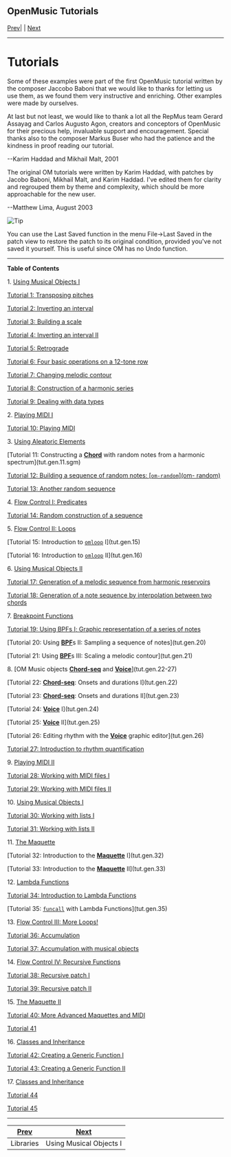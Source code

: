 OpenMusic Tutorials  
---  
[Prev](concepts.libraries)| | [Next](tut.gen.1-9)  
  
* * *

# Tutorials

Some of these examples were part of the first OpenMusic tutorial written by
the composer Jaccobo Baboni that we would like to thanks for letting us use
them, as we found them very instructive and enriching. Other examples were
made by ourselves.

At last but not least, we would like to thank a lot all the RepMus team Gerard
Assayag and Carlos Augusto Agon, creators and conceptors of OpenMusic for
their precious help, invaluable support and encouragement. Special thanks also
to the composer Markus Buser who had the patience and the kindness in proof
reading our tutorial.


--Karim Haddad and Mikhail Malt, 2001  
 

The original OM tutorials were written by Karim Haddad, with patches by Jacobo
Baboni, Mikhail Malt, and Karim Haddad. I've edited them for clarity and
regrouped them by theme and complexity, which should be more approachable for
the new user.


--Matthew Lima, August 2003  
  
![Tip](/figures/images/tip.gif)

You can use the Last Saved function in the menu File->Last Saved in the patch
view to restore the patch to its original condition, provided you've not saved
it yourself. This is useful since OM has no Undo function.  

  
* * *
 **Table of Contents**

1\. [Using Musical Objects I](tut.gen.1-9)

    

[Tutorial 1: Transposing pitches](tut.gen.1)

[Tutorial 2: Inverting an interval](tut.gen.2)

[Tutorial 3: Building a scale](tut.gen.3.sgm)

[Tutorial 4: Inverting an interval II](tut.gen.4.sgm)

[Tutorial 5: Retrograde](tut.gen.5.sgm)

[Tutorial 6: Four basic operations on a 12-tone row](tut.gen.6)

[Tutorial 7: Changing melodic contour](tut.gen.7.sgm)

[Tutorial 8: Construction of a harmonic series](tut.gen.8.sgm)

[Tutorial 9: Dealing with data types](tut.gen.9.sgm)

2\. [Playing MIDI I](tut.gen.10)

    

[Tutorial 10: Playing MIDI](x3120)

3\. [Using Aleatoric Elements](tut.gen.11-13)

    

[Tutorial 11: Constructing a [**Chord**](chord) with random notes from a
harmonic spectrum](tut.gen.11.sgm)

[Tutorial 12: Building a sequence of random notes: [`om-random`](om-
random)](tut.gen.12)

[Tutorial 13: Another random sequence](tut.gen.13)

4\. [Flow Control I: Predicates](tut.gen.14)

    

[Tutorial 14: Random construction of a sequence](x3520)

5\. [Flow Control II: Loops](tut.gen.15-16)

    

[Tutorial 15: Introduction to [`omloop`](omloop) I](tut.gen.15)

[Tutorial 16: Introduction to [`omloop`](omloop) II](tut.gen.16)

6\. [Using Musical Objects II](tut.gen.17-18)

    

[Tutorial 17: Generation of a melodic sequence from harmonic
reservoirs](tut.gen.17)

[Tutorial 18: Generation of a note sequence by interpolation between two
chords](tut.gen.18)

7\. [Breakpoint Functions](tut.gen.19-21)

    

[Tutorial 19: Using BPFs I; Graphic representation of a series of
notes](tut.gen.19)

[Tutorial 20: Using [**BPF**](editors.bpf#BPF)s II: Sampling a sequence
of notes](tut.gen.20)

[Tutorial 21: Using [**BPF**](editors.bpf#BPF)s III: Scaling a melodic
contour](tut.gen.21)

8\. [OM Music objects [**Chord-seq**](chord-seq) and
[**Voice**](voice)](tut.gen.22-27)

    

[Tutorial 22: [**Chord-seq**](chord-seq): Onsets and durations
I](tut.gen.22)

[Tutorial 23: [**Chord-seq**](chord-seq): Onsets and durations
II](tut.gen.23)

[Tutorial 24: [**Voice**](voice) I](tut.gen.24)

[Tutorial 25: [**Voice**](voice) II](tut.gen.25)

[Tutorial 26: Editing rhythm with the [**Voice**](voice) graphic
editor](tut.gen.26)

[Tutorial 27: Introduction to rhythm quantification](tut.gen.27)

9\. [Playing MIDI II](tut.gen.28-29)

    

[Tutorial 28: Working with MIDI files I](tut.gen.28)

[Tutorial 29: Working with MIDI files II](tut.gen.29)

10\. [Using Musical Objects I](tut.gen.30-31)

    

[Tutorial 30: Working with lists I](tut.gen.30)

[Tutorial 31: Working with lists II](tut.gen.31)

11\. [The Maquette](tut.gen.32-33)

    

[Tutorial 32: Introduction to the [**Maquette**](glossary#MAQUETTE)
I](tut.gen.32)

[Tutorial 33: Introduction to the [**Maquette**](glossary#MAQUETTE)
II](tut.gen.33)

12\. [Lambda Functions](tut.gen.34-35)

    

[Tutorial 34: Introduction to Lambda Functions](tut.gen.34)

[Tutorial 35: [`funcall`](funcall) with Lambda
Functions](tut.gen.35)

13\. [Flow Control III: More Loops!](tut.gen.36-37)

    

[Tutorial 36: Accumulation](tut.gen.36)

[Tutorial 37: Accumulation with musical objects](tut.gen.37)

14\. [Flow Control IV: Recursive Functions](tut.gen.38-39)

    

[Tutorial 38: Recursive patch I](tut.gen.38)

[Tutorial 39: Recursive patch II](tut.gen.39)

15\. [The Maquette II](tut.gen.40-41)

    

[Tutorial 40: More Advanced Maquettes and MIDI](tut.gen.40)

[Tutorial 41](tut.gen.41)

16\. [Classes and Inheritance](tut.gen.42-43)

    

[Tutorial 42: Creating a Generic Function I](tut.gen.42)

[Tutorial 43: Creating a Generic Function II](tut.gen.43)

17\. [Classes and Inheritance](tut.gen.44-45)

    

[Tutorial 44](tut.gen.44)

[Tutorial 45](tut.gen.45)

* * *

[Prev](concepts.libraries) | [Next](tut.gen.1-9)  
---|---  
Libraries| Using Musical Objects I


